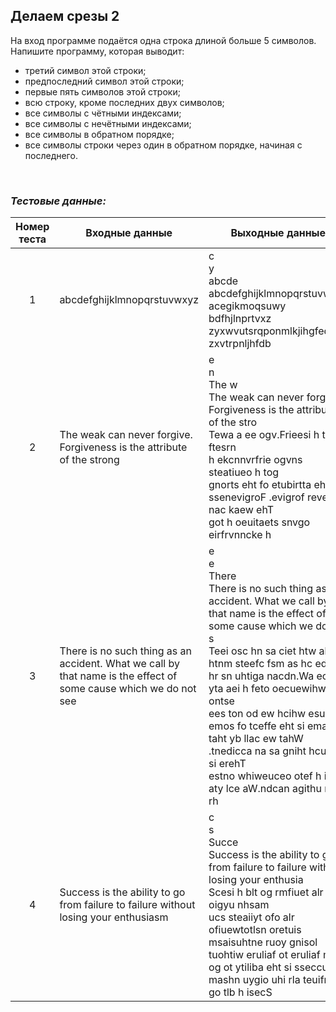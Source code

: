 ## Делаем срезы 2

На вход программе подаётся одна строка длиной больше 5 символов. Напишите программу, которая выводит:

- третий символ этой строки;
- предпоследний символ этой строки;
- первые пять символов этой строки;
- всю строку, кроме последних двух символов;
- все символы с чётными индексами;
- все символы с нечётными индексами;
- все символы в обратном порядке;
- все символы строки через один в обратном порядке, начиная с последнего.

<br>

### *Тестовые данные:*

| Номер теста | Входные данные                                                                                                   | Выходные данные                                                                                                                                                                                                                                                                                                                                                                                                                           |
|:-----------:|------------------------------------------------------------------------------------------------------------------|-------------------------------------------------------------------------------------------------------------------------------------------------------------------------------------------------------------------------------------------------------------------------------------------------------------------------------------------------------------------------------------------------------------------------------------------|
|      1      | abcdefghijklmnopqrstuvwxyz                                                                                       | c<br>y<br>abcde<br>abcdefghijklmnopqrstuvwx<br>acegikmoqsuwy<br>bdfhjlnprtvxz<br>zyxwvutsrqponmlkjihgfedcba<br>zxvtrpnljhfdb                                                                                                                                                                                                                                                                                                              |
|      2      | The weak can never forgive. Forgiveness is the attribute of the strong                                           | e<br>n<br>The w<br>The weak can never forgive. Forgiveness is the attribute of the stro<br>Tewa a ee ogv.Frieesi h trbt ftesrn<br>h ekcnnvrfrie ogvns steatiueo h tog<br>gnorts eht fo etubirtta eht si ssenevigroF .evigrof reven nac kaew ehT<br>got h oeuitaets snvgo eirfrvnncke h                                                                                                                                                    |
|      3      | There is no such thing as an accident. What we call by that name is the effect of some cause which we do not see | e<br>e<br>There<br>There is no such thing as an accident. What we call by that name is the effect of some cause which we do not s<br>Teei osc hn sa ciet htw alb htnm steefc fsm as hc ed o e<br>hr sn uhtiga nacdn.Wa ecl yta aei h feto oecuewihw ontse<br>ees ton od ew hcihw esuac emos fo tceffe eht si eman taht yb llac ew tahW .tnedicca na sa gniht hcus on si erehT<br>estno whiweuceo otef h iea aty lce aW.ndcan agithu ns rh |
|      4      | Success is the ability to go from failure to failure without losing your enthusiasm                              | c<br>s<br>Succe<br>Success is the ability to go from failure to failure without losing your enthusia<br>Scesi h blt og rmfiuet alr ihu oigyu nhsam<br>ucs steaiiyt ofo alr ofiuewtotlsn oretuis<br>msaisuhtne ruoy gnisol tuohtiw eruliaf ot eruliaf morf og ot ytiliba eht si sseccuS<br>mashn uygio uhi rla teuifmr go tlb h isecS                                                                                                      |